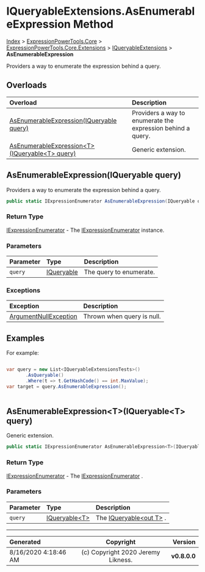 ﻿# IQueryableExtensions.AsEnumerableExpression Method

[Index](../index.md) > [ExpressionPowerTools.Core](ExpressionPowerTools.Core.a.md) > [ExpressionPowerTools.Core.Extensions](ExpressionPowerTools.Core.Extensions.n.md) > [IQueryableExtensions](ExpressionPowerTools.Core.Extensions.IQueryableExtensions.cs.md) > **AsEnumerableExpression**

Providers a way to enumerate the expression behind a query.

## Overloads

| Overload | Description |
| :-- | :-- |
| [AsEnumerableExpression(IQueryable query)](#asenumerableexpressioniqueryable-query) | Providers a way to enumerate the expression behind a query. |
| [AsEnumerableExpression&lt;T>(IQueryable&lt;T> query)](#asenumerableexpressiontiqueryablet-query) | Generic extension. |
## AsEnumerableExpression(IQueryable query)

Providers a way to enumerate the expression behind a query.

```csharp
public static IExpressionEnumerator AsEnumerableExpression(IQueryable query)
```

### Return Type

 [IExpressionEnumerator](ExpressionPowerTools.Core.Signatures.IExpressionEnumerator.i.md)  - The [IExpressionEnumerator](ExpressionPowerTools.Core.Signatures.IExpressionEnumerator.i.md) instance.

### Parameters

| Parameter | Type | Description |
| :-- | :-- | :-- |
| `query` | [IQueryable](https://docs.microsoft.com/dotnet/api/system.linq.iqueryable) | The query to enumerate. |

### Exceptions

| Exception | Description |
| :-- | :-- |
| [ArgumentNullException](https://docs.microsoft.com/dotnet/api/system.argumentnullexception) | Thrown when query is null. |

## Examples

For example:

```csharp

var query = new List<IQueryableExtensionsTests>()
       .AsQueryable()
       .Where(t => t.GetHashCode() == int.MaxValue);
var target = query.AsEnumerableExpression();
            
```

## AsEnumerableExpression&lt;T>(IQueryable&lt;T> query)

Generic extension.

```csharp
public static IExpressionEnumerator AsEnumerableExpression<T>(IQueryable<T> query)
```

### Return Type

 [IExpressionEnumerator](ExpressionPowerTools.Core.Signatures.IExpressionEnumerator.i.md)  - The [IExpressionEnumerator](ExpressionPowerTools.Core.Signatures.IExpressionEnumerator.i.md) .

### Parameters

| Parameter | Type | Description |
| :-- | :-- | :-- |
| `query` | [IQueryable&lt;T>](https://docs.microsoft.com/dotnet/api/system.linq.iqueryable-1) | The [IQueryable&lt;out T>](https://docs.microsoft.com/dotnet/api/system.linq.iqueryable-1) . |



---

| Generated | Copyright | Version |
| :-- | :-: | --: |
| 8/16/2020 4:18:46 AM | (c) Copyright 2020 Jeremy Likness. | **v0.8.0.0** |
